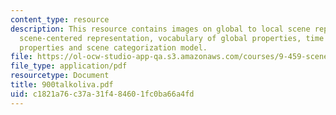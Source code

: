 ```yaml
---
content_type: resource
description: This resource contains images on global to local scene representation,
  scene-centered representation, vocabulary of global properties, time course of global
  properties and scene categorization model.
file: https://ol-ocw-studio-app-qa.s3.amazonaws.com/courses/9-459-scene-understanding-symposium-spring-2006/c1821a76c37a31f484601fc0ba66a4fd_900talkoliva.pdf
file_type: application/pdf
resourcetype: Document
title: 900talkoliva.pdf
uid: c1821a76-c37a-31f4-8460-1fc0ba66a4fd
---
```

